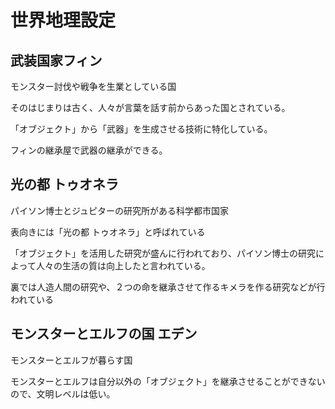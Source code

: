 # 世界地理設定
## 武装国家フィン
モンスター討伐や戦争を生業としている国

そのはじまりは古く、人々が言葉を話す前からあった国とされている。

「オブジェクト」から「武器」を生成させる技術に特化している。

フィンの継承屋で武器の継承ができる。

## 光の都 トゥオネラ
パイソン博士とジュピターの研究所がある科学都市国家

表向きには「光の都 トゥオネラ」と呼ばれている

「オブジェクト」を活用した研究が盛んに行われており、パイソン博士の研究によって人々の生活の質は向上したと言われている。

裏では人造人間の研究や、２つの命を継承させて作るキメラを作る研究などが行われている


## モンスターとエルフの国 エデン
モンスターとエルフが暮らす国

モンスターとエルフは自分以外の「オブジェクト」を継承させることができないので、文明レベルは低い。